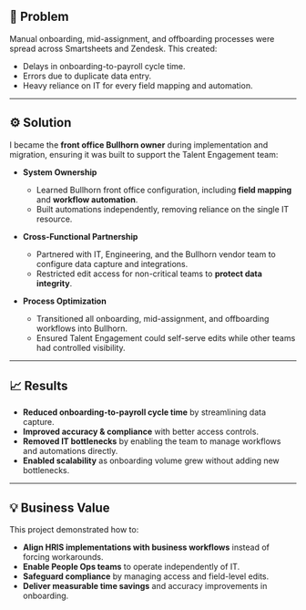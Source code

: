 ## 📌 Problem  
Manual onboarding, mid-assignment, and offboarding processes were spread across Smartsheets and Zendesk. This created:  
- Delays in onboarding-to-payroll cycle time.  
- Errors due to duplicate data entry.  
- Heavy reliance on IT for every field mapping and automation.  

---

## ⚙️ Solution  
I became the **front office Bullhorn owner** during implementation and migration, ensuring it was built to support the Talent Engagement team:  

- **System Ownership**  
  - Learned Bullhorn front office configuration, including **field mapping** and **workflow automation**.  
  - Built automations independently, removing reliance on the single IT resource.  

- **Cross-Functional Partnership**  
  - Partnered with IT, Engineering, and the Bullhorn vendor team to configure data capture and integrations.  
  - Restricted edit access for non-critical teams to **protect data integrity**.  

- **Process Optimization**  
  - Transitioned all onboarding, mid-assignment, and offboarding workflows into Bullhorn.  
  - Ensured Talent Engagement could self-serve edits while other teams had controlled visibility.  

---

## 📈 Results  
- **Reduced onboarding-to-payroll cycle time** by streamlining data capture.  
- **Improved accuracy & compliance** with better access controls.  
- **Removed IT bottlenecks** by enabling the team to manage workflows and automations directly.  
- **Enabled scalability** as onboarding volume grew without adding new bottlenecks.  

---

## 💡 Business Value  
This project demonstrated how to:  
- **Align HRIS implementations with business workflows** instead of forcing workarounds.  
- **Enable People Ops teams** to operate independently of IT.  
- **Safeguard compliance** by managing access and field-level edits.  
- **Deliver measurable time savings** and accuracy improvements in onboarding.  
